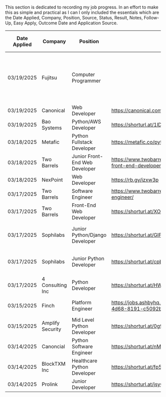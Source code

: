 This section is dedicated to recording my job progress. In an effort to make this as simple and practical as I can I only included the essentials which are the Date Applied, Company, Position, Source, Status, Result, Notes, Follow-Up, Easy Apply, Outcome Date and Application Source. 

| Date Applied | Company          | Position                       | Source                                                               | Status   | Result   | Notes                                                                            | Follow-Up | Easy Apply | Outcome Date | Application Source | Cover Letter Sent |
| ------------ | ---------------- | ------------------------------ | -------------------------------------------------------------------- | -------- | -------- | -------------------------------------------------------------------------------- | --------- | ---------- | ------------ | ------------------ | ----------------- |
| 03/19/2025   | Fujitsu          | Computer Programmer            |                                                                      | Applied  |          | Job description was somewhat vague. Due to this I did not attach a cover letter. |           | No         |              | Company Website    | No                |
| 03/19/2025   | Canonical        | Web Developer                  | https://canonical.com/careers/2804965                                | Applied  |          |                                                                                  |           | No         |              | Company Website    | Yes               |
| 03/19/2025   | Bao Systems      | Python/AWS Developer           | https://shorturl.at/1lD3a                                            | Applied  |          |                                                                                  |           | No         |              | Company Website    | N/A               |
| 03/18/2025   | Metafic          | Python Fullstack Developer     | https://metafic.co/python-fullstack-developer/                       | Applied  |          |                                                                                  |           | No         |              | Company Website    | N/A               |
| 03/18/2025   | Two Barrels      | Junior Front-End Web Developer | https://www.twobarrels.com/jobs/software/junior-front-end-developer/ | Applied  |          |                                                                                  |           | No         |              | Company Website    | Yes               |
| 03/18/2025   | NexPoint         | Web Developer                  | https://rb.gy/izxw3p                                                 | Applied  |          |                                                                                  |           | Yes        |              | LinkedIn           | N/A               |
| 03/17/2025   | Two Barrels      | Software Engineer              | https://www.twobarrels.com/jobs/software/software-engineer/          | Applied  |          |                                                                                  |           | No         |              | Company Website    | Yes               |
| 03/17/2025   | Two Barrels      | Front-End Web Developer        | https://shorturl.at/XOmuR                                            | Applied  |          |                                                                                  |           | No         |              | Company Website    | Yes               |
| 03/17/2025   | Sophilabs        | Junior Python/Django Developer | https://shorturl.at/GIFuo                                            | Applied  |          | Position listed as closed as of 03/18/2025                                       |           | No         |              | Company Website    | N/A               |
| 03/17/2025   | Sophilabs        | Junior Python Developer        | https://shorturl.at/cpbxU                                            | Applied  |          | Position listed as closed as of 03/18/2025                                       |           | No         |              | Company Website    | N/A               |
| 03/17/2025   | 4 Consulting Inc | Python Developer               | https://shorturl.at/HWmDQ                                            | Applied  |          |                                                                                  |           | Yes        |              | Dice               | N/A               |
| 03/15/2025   | Finch            | Platform Engineer              | https://jobs.ashbyhq.com/finch/cb483313-e6dd-4d68-8191-c5092b569151  | Rejected | No Offer | Rejection email received                                                         | N/A       | No         | 03/16/2025   | Company Website    | No                |
| 03/15/2025   | Amplify Security | Mid Level Python Developer     | https://shorturl.at/0g9tW                                            | Applied  |          |                                                                                  |           | Yes        |              | LinkedIn           | N/A               |
| 03/14/2025   | Canoncial        | Python Software Engineer       | https://shorturl.at/nMtmo                                            | Rejected | No Offer | Rejection email received                                                         | N/A       | Yes        | 03/16/2025   | LinkedIn           | N/A               |
| 03/14/2025   | BlockTXM Inc     | Healthcare Python Developer    | https://shorturl.at/fp5Ig                                            | Rejected | No Offer | Rejection email received                                                         | N/A       | Yes        | 03/17/2025   | LinkedIn           | N/A               |
| 03/14/2025   | Prolink          | Junior Developer               | https://shorturl.at/jsyGH                                            | Applied  |          |                                                                                  |           | Yes        |              | LinkedIn           | No                |

